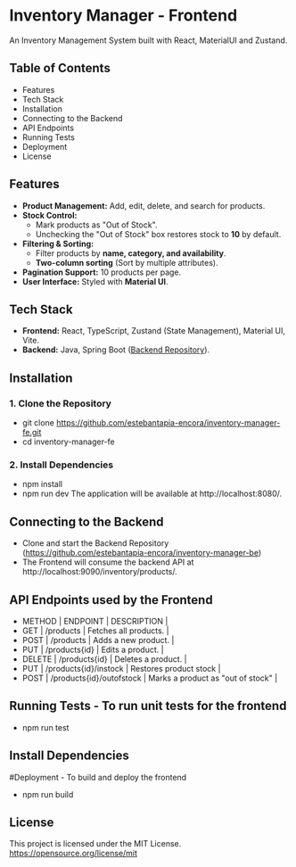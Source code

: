 # Inventory Manager - Frontend

An Inventory Management System built with React, MaterialUI and Zustand.
## Table of Contents
- Features
- Tech Stack
- Installation
- Connecting to the Backend
- API Endpoints
- Running Tests
- Deployment
- License


## Features
- **Product Management:** Add, edit, delete, and search for products.
- **Stock Control:**
  - Mark products as "Out of Stock".
  - Unchecking the "Out of Stock" box restores stock to **10** by default.
- **Filtering & Sorting:**
  - Filter products by **name, category, and availability**.
  - **Two-column sorting** (Sort by multiple attributes).
- **Pagination Support:** 10 products per page.
- **User Interface:** Styled with **Material UI**.

## Tech Stack
- **Frontend:** React, TypeScript, Zustand (State Management), Material UI, Vite.
- **Backend:** Java, Spring Boot ([Backend Repository](https://github.com/estebantapia-encora/inventory-manager-be)).

## Installation
### **1. Clone the Repository**
- git clone https://github.com/estebantapia-encora/inventory-manager-fe.git
- cd inventory-manager-fe

### **2. Install Dependencies**
- npm install
- npm run dev
The application will be available at http://localhost:8080/.

## Connecting to the Backend
- Clone and start the Backend Repository (https://github.com/estebantapia-encora/inventory-manager-be)
- The Frontend will consume the backend API at http://localhost:9090/inventory/products/.

## API Endpoints used by the Frontend
- METHOD |          ENDPOINT         |            DESCRIPTION            |
- GET     |  /products                | Fetches all products.             |
- POST    |  /products                | Adds a new product.               |
- PUT     |  /products{id}            | Edits a product.                  |
- DELETE  |  /products{id}            | Deletes a product.                |
- PUT     |  /products{id}/instock    | Restores product stock            |
- POST    |  /products{id}/outofstock | Marks a product as "out of stock" |

## Running Tests - To run unit tests for the frontend
 - npm run test

## Install Dependencies
 #Deployment - To build and deploy the frontend
 - npm run build

 ## License
 This project is licensed under the MIT License. https://opensource.org/license/mit
